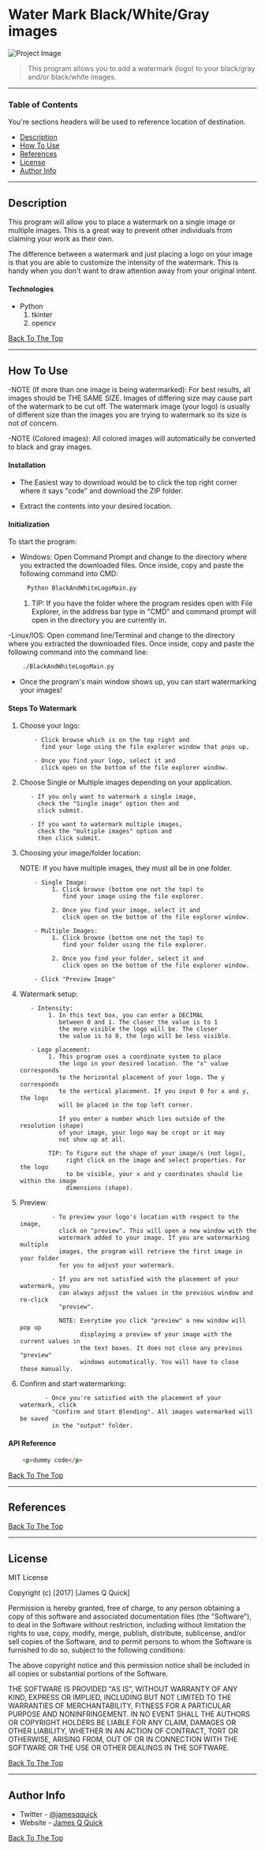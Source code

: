 # Water Mark Black/White/Gray images

![Project Image](project-image-url)

> This program allows you to add a watermark (logo) to your black/gray and/or
> black/white images.

---

### Table of Contents
You're sections headers will be used to reference location of destination.

- [Description](#description)
- [How To Use](#how-to-use)
- [References](#references)
- [License](#license)
- [Author Info](#author-info)

---

## Description

This program will allow you to place a watermark
on a single image or multiple images.
This is a great way to prevent other individuals from claiming your work
as their own. 

The difference between a watermark and just 
placing a logo on your image is that you are able to
customize the intensity of the watermark. This is handy when 
you don't want to draw attention away from your original intent.

#### Technologies

- Python
    1. tkinter
    2. opencv


[Back To The Top](#read-me-template)

---

## How To Use
-NOTE (If more than one image is being watermarked): 
For best results, all images should be THE SAME SIZE. Images
of differing size may cause part of the watermark to be cut off.
The watermark image (your logo) is usually of different size than the images
you are trying to watermark so its size is not of concern.

-NOTE (Colored images): All colored images will automatically be 
converted to black and gray images.

#### Installation
- The Easiest way to download would be to click the 
top right corner where it says "code"
and download the ZIP folder.

- Extract the contents into your desired location.

#### Initialization
To start the program:
- Windows: Open Command Prompt and change to the directory where you extracted
the downloaded files. Once inside, copy and paste the following command into
  CMD:
  ```html
    Python BlackAndWhiteLogoMain.py
  ```
  1. TIP: If you have the folder where the program resides open
    with File Explorer, in the address bar type in "CMD" and 
     command prompt will open in the directory you are currently in.

-Linux/IOS: Open command line/Terminal and 
change to the directory where you extracted
the downloaded files. Once inside, copy and 
paste the following command into
the command line:
    
```html
    ./BlackAndWhiteLogoMain.py
```
- Once the program's main window shows up, you can start watermarking your images!
#### Steps To Watermark
1. Choose your logo:
   ```
       - Click browse which is on the top right and 
         find your logo using the file explorer window that pops up.
       
       - Once you find your logo, select it and 
         click open on the bottom of the file explorer window.
    ```

2. Choose Single or Multiple images depending on your application.
    ```
       - If you only want to watermark a single image, 
         check the "Single image" option then and
         click submit.
       
       - If you want to watermark multiple images, 
         check the "multiple images" option and
         then click submit.
    ```

3. Choosing your image/folder location:
   
    NOTE: If you have multiple images, they must all be in one folder.
   ```
       - Single Image: 
            1. Click browse (bottom one not the top) to 
               find your image using the file explorer.
       
            2. Once you find your image, select it and 
               click open on the bottom of the file explorer window.
        
       - Multiple Images:
            1. Click browse (bottom one not the top) to  
               find your folder using the file explorer.
       
            2. Once you find your folder, select it and 
               click open on the bottom of the file explorer window.
       
       - Click "Preview Image" 
   ```
4. Watermark setup:
    ```
       - Intensity:
            1. In this text box, you can enter a DECIMAL 
               between 0 and 1. The closer the value is to 1
               the more visible the logo will be. The closer 
               the value is to 0, the logo will be less visible.
       
       - Logo placement: 
            1. This program uses a coordinate system to place
               the logo in your desired location. The "x" value corresponds 
               to the horizontal placement of your logo. The y corresponds 
               to the vertical placement. If you input 0 for x and y, the logo
               will be placed in the top left corner. 
               
               If you enter a number which lies outside of the resolution (shape) 
               of your image, your logo may be cropt or it may 
               not show up at all.
            
            TIP: To figure out the shape of your image/s (not logo),
                 right click on the image and select properties. For the logo
                 to be visible, your x and y coordinates should lie within the image
                 dimensions (shape).
   ```
   
5. Preview:
   ```
            - To preview your logo's location with respect to the image, 
              click on "preview". This will open a new window with the
              watermark added to your image. If you are watermarking multiple
              images, the program will retrieve the first image in your folder
              for you to adjust your watermark.
               
            - If you are not satisfied with the placement of your watermark, you
              can always adjust the values in the previous window and re-click 
              "preview". 
  
              NOTE: Everytime you click "preview" a new window will pop up
                    displaying a preview of your image with the current values in
                    the text boxes. It does not close any previous "preview" 
                    windows automatically. You will have to close those manually. 
   ```
6. Confirm and start watermarking:
    ```
           - Once you're satisfied with the placement of your watermark, click
             "Confirm and Start Blending". All images watermarked will be saved 
             in the "output" folder.

    ```


#### API Reference

```html
    <p>dummy code</p>
```
[Back To The Top](#read-me-template)

---

## References
[Back To The Top](#read-me-template)

---

## License

MIT License

Copyright (c) [2017] [James Q Quick]

Permission is hereby granted, free of charge, to any person obtaining a copy
of this software and associated documentation files (the "Software"), to deal
in the Software without restriction, including without limitation the rights
to use, copy, modify, merge, publish, distribute, sublicense, and/or sell
copies of the Software, and to permit persons to whom the Software is
furnished to do so, subject to the following conditions:

The above copyright notice and this permission notice shall be included in all
copies or substantial portions of the Software.

THE SOFTWARE IS PROVIDED "AS IS", WITHOUT WARRANTY OF ANY KIND, EXPRESS OR
IMPLIED, INCLUDING BUT NOT LIMITED TO THE WARRANTIES OF MERCHANTABILITY,
FITNESS FOR A PARTICULAR PURPOSE AND NONINFRINGEMENT. IN NO EVENT SHALL THE
AUTHORS OR COPYRIGHT HOLDERS BE LIABLE FOR ANY CLAIM, DAMAGES OR OTHER
LIABILITY, WHETHER IN AN ACTION OF CONTRACT, TORT OR OTHERWISE, ARISING FROM,
OUT OF OR IN CONNECTION WITH THE SOFTWARE OR THE USE OR OTHER DEALINGS IN THE
SOFTWARE.

[Back To The Top](#read-me-template)

---

## Author Info

- Twitter - [@jamesqquick](https://twitter.com/jamesqquick)
- Website - [James Q Quick](https://jamesqquick.com)

[Back To The Top](#read-me-template)